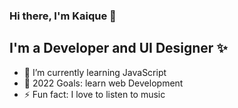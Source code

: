 ### Hi there, I'm Kaique 👋

## I'm a Developer and UI Designer ✨

- 🌱 I’m currently learning JavaScript
- 🥅 2022 Goals: learn web Development
- ⚡ Fun fact: I love to listen to music
